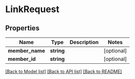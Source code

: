 # LinkRequest

## Properties
Name | Type | Description | Notes
------------ | ------------- | ------------- | -------------
**member_name** | **string** |  | [optional] 
**member_id** | **string** |  | [optional] 

[[Back to Model list]](../README.md#documentation-for-models) [[Back to API list]](../README.md#documentation-for-api-endpoints) [[Back to README]](../README.md)


